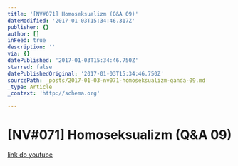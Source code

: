 ```yaml
---
title: '[NV#071] Homoseksualizm (Q&A 09)'
dateModified: '2017-01-03T15:34:46.317Z'
publisher: {}
author: []
inFeed: true
description: ''
via: {}
datePublished: '2017-01-03T15:34:46.750Z'
starred: false
datePublishedOriginal: '2017-01-03T15:34:46.750Z'
sourcePath: _posts/2017-01-03-nv071-homoseksualizm-qanda-09.md
_type: Article
_context: 'http://schema.org'

---
```

# \[NV\#071\] Homoseksualizm (Q&A 09)
[link do youtube][0]

[0]: https://www.youtube.com/watch?v=bEdvItaf3zM&t=2s